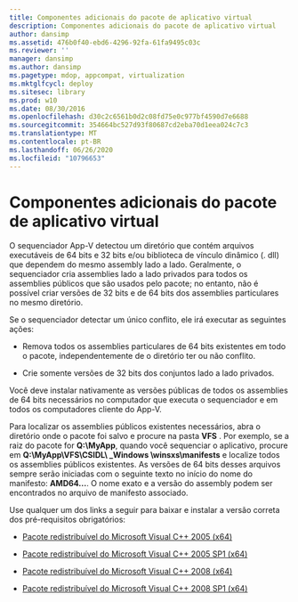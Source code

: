 ```yaml
---
title: Componentes adicionais do pacote de aplicativo virtual
description: Componentes adicionais do pacote de aplicativo virtual
author: dansimp
ms.assetid: 476b0f40-ebd6-4296-92fa-61fa9495c03c
ms.reviewer: ''
manager: dansimp
ms.author: dansimp
ms.pagetype: mdop, appcompat, virtualization
ms.mktglfcycl: deploy
ms.sitesec: library
ms.prod: w10
ms.date: 08/30/2016
ms.openlocfilehash: d30c2c6561b0d2c08fd75e0c977bf4590d7e6688
ms.sourcegitcommit: 354664bc527d93f80687cd2eba70d1eea024c7c3
ms.translationtype: MT
ms.contentlocale: pt-BR
ms.lasthandoff: 06/26/2020
ms.locfileid: "10796653"
---
```

# Componentes adicionais do pacote de aplicativo virtual


O sequenciador App-V detectou um diretório que contém arquivos executáveis de 64 bits e 32 bits e/ou biblioteca de vínculo dinâmico (. dll) que dependem do mesmo assembly lado a lado. Geralmente, o sequenciador cria assemblies lado a lado privados para todos os assemblies públicos que são usados pelo pacote; no entanto, não é possível criar versões de 32 bits e de 64 bits dos assemblies particulares no mesmo diretório.

Se o sequenciador detectar um único conflito, ele irá executar as seguintes ações:

-   Remova todos os assemblies particulares de 64 bits existentes em todo o pacote, independentemente de o diretório ter ou não conflito.

-   Crie somente versões de 32 bits dos conjuntos lado a lado privados.

Você deve instalar nativamente as versões públicas de todos os assemblies de 64 bits necessários no computador que executa o sequenciador e em todos os computadores cliente do App-V.

Para localizar os assemblies públicos existentes necessários, abra o diretório onde o pacote foi salvo e procure na pasta **VFS** . Por exemplo, se a raiz do pacote for **Q:\\MyApp**, quando você sequenciar o aplicativo, procure em **Q:\\MyApp\\VFS\\CSIDL\ _Windows \\winsxs\\manifests** e localize todos os assemblies públicos existentes. As versões de 64 bits desses arquivos sempre serão iniciadas com o seguinte texto no início do nome do manifesto: **AMD64...**. O nome exato e a versão do assembly podem ser encontrados no arquivo de manifesto associado.

Use qualquer um dos links a seguir para baixar e instalar a versão correta dos pré-requisitos obrigatórios:

-   [Pacote redistribuível do Microsoft Visual C++ 2005 (x64)](https://go.microsoft.com/fwlink/?LinkId=152697)

-   [Pacote redistribuível do Microsoft Visual C++ 2005 SP1 (x64)](https://go.microsoft.com/fwlink/?LinkId=152698)

-   [Pacote redistribuível do Microsoft Visual C++ 2008 (x64)](https://go.microsoft.com/fwlink/?LinkId=152699)

-   [Pacote redistribuível do Microsoft Visual C++ 2008 SP1 (x64)](https://go.microsoft.com/fwlink/?LinkId=152700)

 

 






